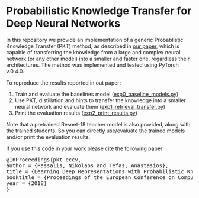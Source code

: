 # Probabilistic Knowledge Transfer for Deep Neural Networks

In this repository we provide an implementation of a generic Probablistic Knowledge Transfer (PKT) method, as described in [our paper](https://arxiv.org/abs/1803.10837), which is capable of transferring the knowledge from a large and complex neural network (or any other model) into a smaller and faster one, regardless their architectures. The method was implemented and tested using PyTorch v.0.4.0.

To reproduce the results reported in out paper:
1. Train and evaluate the baselines model ([exp0_baseline_models.py](exp_cifar/exp0_baseline_models.py))
2. Use PKT, distillation and hints to transfer the knowledge into a smaller neural network and evaluate them ([exp1_retrieval_transfer.py](exp_cifar/exp1_retrieval_transfer.py))
3. Print the evaluation results ([exp2_print_results.py](exp_cifar/exp2_print_results.py))

Note that a pretrained Resnet-18 teacher model is also provided, along with the trained students. So you can directly use/evaluate the trained models and/or print the evaluation results.


If you use this code in your work please cite the following paper:

<pre>
@InProceedings{pkt_eccv,
author = {Passalis, Nikolaos and Tefas, Anastasios},
title = {Learning Deep Representations with Probabilistic Knowledge Transfer},
booktitle = {Proceedings of the European Conference on Computer Vision (ECCV)},
year = {2018}
}
</pre>


